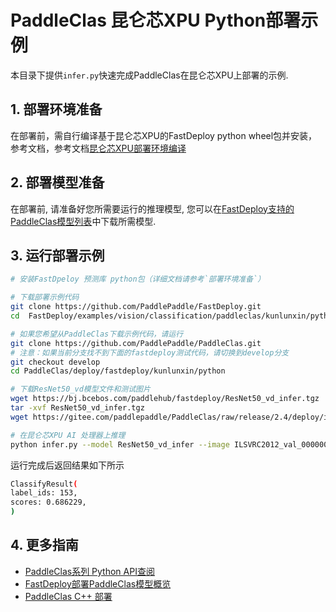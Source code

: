 # PaddleClas 昆仑芯XPU Python部署示例
本目录下提供`infer.py`快速完成PaddleClas在昆仑芯XPU上部署的示例.

## 1. 部署环境准备
在部署前，需自行编译基于昆仑芯XPU的FastDeploy python wheel包并安装，参考文档，参考文档[昆仑芯XPU部署环境编译](https://github.com/PaddlePaddle/FastDeploy/blob/develop/docs/cn/build_and_install#自行编译安装)

## 2. 部署模型准备
在部署前, 请准备好您所需要运行的推理模型, 您可以在[FastDeploy支持的PaddleClas模型列表](../README.md)中下载所需模型.

## 3. 运行部署示例
```bash
# 安装FastDpeloy 预测库 python包（详细文档请参考`部署环境准备`）

# 下载部署示例代码
git clone https://github.com/PaddlePaddle/FastDeploy.git
cd  FastDeploy/examples/vision/classification/paddleclas/kunlunxin/python

# 如果您希望从PaddleClas下载示例代码，请运行
git clone https://github.com/PaddlePaddle/PaddleClas.git
# 注意：如果当前分支找不到下面的fastdeploy测试代码，请切换到develop分支
git checkout develop
cd PaddleClas/deploy/fastdeploy/kunlunxin/python

# 下载ResNet50_vd模型文件和测试图片
wget https://bj.bcebos.com/paddlehub/fastdeploy/ResNet50_vd_infer.tgz
tar -xvf ResNet50_vd_infer.tgz
wget https://gitee.com/paddlepaddle/PaddleClas/raw/release/2.4/deploy/images/ImageNet/ILSVRC2012_val_00000010.jpeg

# 在昆仑芯XPU AI 处理器上推理
python infer.py --model ResNet50_vd_infer --image ILSVRC2012_val_00000010.jpeg --topk 1
```

运行完成后返回结果如下所示
```bash
ClassifyResult(
label_ids: 153,
scores: 0.686229,
)
```

## 4. 更多指南
- [PaddleClas系列 Python API查阅](https://www.paddlepaddle.org.cn/fastdeploy-api-doc/python/html/image_classification.html)
- [FastDeploy部署PaddleClas模型概览](../../)
- [PaddleClas C++ 部署](../cpp)
